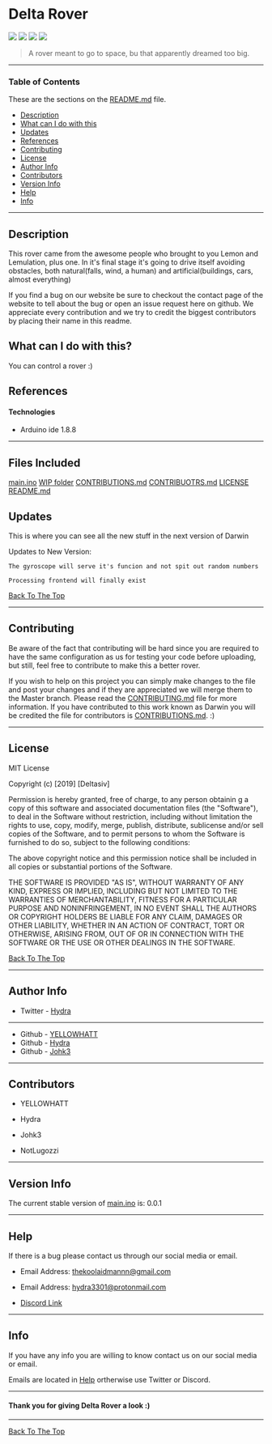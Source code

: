 # Delta Rover

![](https://img.shields.io/badge/license-MIT-lightgray.svg) ![](https://img.shields.io/badge/version-0.0.4-yellow.svg) ![](https://img.shields.io/badge/build-passing-green.svg) ![](https://img.shields.io/badge/Arduino-1.8.8-teal.svg)

> A rover meant to go to space, bu that apparently dreamed too big. 

---

### Table of Contents 

These are the sections on the [README.md](https://github.com/Deltasiv/Delta_Rover/blob/master/README.md) file. 

- [Description](#description)
- [What can I do with this](#what-can-i-do-with-this)
- [Updates](#updates)
- [References](#references) 
- [Contributing](#contributing) 
- [License](#license)
- [Author Info](#author-info)
- [Contributors](#contributors) 
- [Version Info](#version-info)
- [Help](#help) 
- [Info](#info) 

--- 

## Description 
This rover came from the awesome people who brought to you Lemon and Lemulation, plus one. In it's final stage it's going to drive itself avoiding obstacles, both natural(falls, wind, a human) and artificial(buildings, cars, 
almost everything)

If you find a bug on our website be sure to checkout the contact page of the website to tell about the bug or open an issue request here on github. We appreciate every contribution and we try to credit the biggest contributors by placing their name in this readme.

## What can I do with this?

You can control a rover :) 

## References 

#### Technologies 

- Arduino ide 1.8.8

---

## Files Included 

[main.ino](https://github.com/Deltasiv/Delta_Rover/blob/master/main.ino)
[WIP folder](https://github.com/Deltasiv/Delta_Rover/tree/master/Delta%20Rover's%20design-%20WIP)
[CONTRIBUTIONS.md](https://github.com/Deltasiv/Delta_Rover/blob/master/CONTRIBUTIONS.md)
[CONTRIBUOTRS.md](https://github.com/Deltasiv/Delta_Rover/blob/master/CONTRIBUTORS.md)
[LICENSE](https://github.com/Deltasiv/Delta_Rover/blob/master/LICENSE)
[README.md](https://github.com/Deltasiv/Delta_Rover/blob/master/README.md)

## Updates 

This is where you can see all the new stuff in the next version of Darwin 

Updates to New Version: 

    The gyroscope will serve it's funcion and not spit out random numbers

    Processing frontend will finally exist


[Back To The Top](#Delta_Rover) 

--- 

## Contributing

Be aware of the fact that contributing will be hard since you are required to have the same configuration as us for testing your code before uploading, but still, feel free to contribute to make this a better rover.

If you wish to help on this project you can simply make changes to the file and post your changes and if they are appreciated we will merge them to the Master branch. Please read the [CONTRIBUTING.md](https://github.com/YELLOWHATT/Delta_Rover/blob/master/CONTRIBUTORS.md) file for more information. If you have contributed to this work known as Darwin you will be credited the file for contributors is [CONTRIBUTIONS.md](https://github.com/YELLOWHATT/Delta_Rover/blob/master/CONTRIBUTIONS.md). :) 

--- 

## License 

MIT License 

Copyright (c) [2019] [Deltasiv] 

Permission is hereby granted, free of charge, to any person obtainin g a copy of this software and associated documentation files (the "Software"), to deal in the Software without restriction, including without limitation the rights to use, copy, modify, merge, publish, distribute, sublicense and/or sell copies of the Software, and to permit persons to whom the Software is furnished to do so, subject to the following conditions: 

The above copyright notice and this permission notice shall be included in all copies or substantial portions of the Software. 

THE SOFTWARE IS PROVIDED "AS IS", WITHOUT WARRANTY OF ANY KIND, EXPRESS OR IMPLIED, INCLUDING BUT NOT LIMITED TO THE WARRANTIES OF MERCHANTABILITY, FITNESS FOR A PARTICULAR PURPOSE AND NONINFRINGEMENT, IN NO EVENT SHALL THE AUTHORS OR COPYRIGHT HOLDERS BE LIABLE FOR ANY CLAIM, DAMAGES OR OTHER LIABILITY, WHETHER IN AN ACTION OF CONTRACT, TORT OR OTHERWISE, ARISING FROM, OUT OF OR IN CONNECTION WITH THE SOFTWARE OR THE USE OR OTHER DEALINGS IN THE SOFTWARE. 

[Back To The Top](#Delta_Rover) 

--- 

## Author Info 

- Twitter - [Hydra](https://twitter.com/Hydra_3301)

--- 

- Github - [YELLOWHATT](https://github.com/YELLOWHATT)
- Github - [Hydra](https://github.com/Hydr43301)
- Github - [Johk3](https://github.com/Johk3)

--- 

## Contributors 

- YELLOWHATT 

- Hydra 

- Johk3 

- NotLugozzi

--- 

## Version Info 

The current stable version of [main.ino](https://github.com/Deltasiv/Delta_Rover/blob/master/main.ino) is: 0.0.1  

--- 

## Help 

If there is a bug please contact us through our social media or email. 

- Email Address: thekoolaidmannn@gmail.com 

- Email Address: hydra3301@protonmail.com 

- [Discord Link](https://discord.gg/EmUedu)

--- 

## Info 

If you have any info you are willing to know contact us on our social media or email. 

Emails are located in [Help](#help) ortherwise use Twitter or Discord.  

--- 

#### Thank you for giving Delta Rover a look :) 

---

[Back To The Top](#Delta_Rover) 
